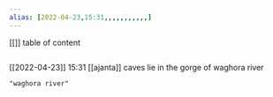 ```yaml
---
alias: [2022-04-23,15:31,,,,,,,,,,,]
---
```

[[]]
table of content
```toc
```

[[2022-04-23]] 15:31
[[ajanta]] caves lie in the gorge of waghora river
```query
"waghora river"
```